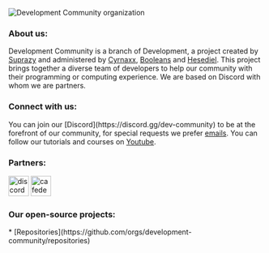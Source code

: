 ![Development Community organization](https://media.discordapp.net/attachments/914956240050872401/914956612639293531/banner_development_community.png?width=900&height=371)

<h3>About us:</h3>
Development Community is a branch of Development, a project created by <a href="https://github.com/SUPRAZY-DEV">Suprazy</a> and administered by <a href="https://github.com/Cyrnax24">Cyrnaxx</a>, <a href="https://github.com/booleans-oss">Booleans</a> and <a href="https://github.com/Hesedi3l">Hesediel</a>. This project brings together a diverse team of developers to help our community with their programming or computing experience. We are based on Discord with whom we are partners.

<h3>Connect with us:</h3>
You can join our [Discord](https://discord.gg/dev-community) to be at the forefront of our community, for special requests we prefer <a href="mailto:suport@dev-community.tech">emails</a>. You can follow our tutorials and courses on <a href="https://youtube.com/DevelopmentCommunityFR">Youtube</a>.

<h3>Partners:</h3>
<p align="left">
<a href="https://discord.com/"><img src="https://logodownload.org/wp-content/uploads/2017/11/discord-logo-0.png" alt="discord" width="40" height="40"/></a>
<a href="https://discord.com/invite/cafedesdevs"><img src="https://media.discordapp.net/attachments/859164683834490944/960442600706420786/a_85f8d29288d678dab45fd9332d8555bd.webp" alt="cafedesdevs" width="40" height="40"/></a>
</p>

<h3>Our open-source projects:</h3>
* [Repositories](https://github.com/orgs/development-community/repositories)
